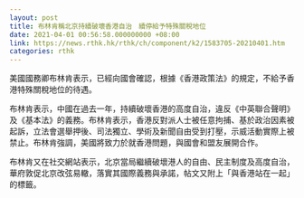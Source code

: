 ```yaml
---
layout: post
title: 布林肯稱北京持續破壞香港自治　續停給予特殊關稅地位
date: 2021-04-01 00:56:58.000000000 +08:00
link: https://news.rthk.hk/rthk/ch/component/k2/1583705-20210401.htm
categories: rthk
---
```


美國國務卿布林肯表示，已經向國會確認，根據《香港政策法》的規定，不給予香港特殊關稅地位的待遇。

布林肯表示，中國在過去一年，持續破壞香港的高度自治，違反《中英聯合聲明》及《基本法》的義務。布林肯表示，香港反對派人士被任意拘捕、基於政治因素被起訴，立法會選舉押後、司法獨立、學術及新聞自由受到打壓，示威活動實際上被禁止。布林肯強調，美國將致力於就香港問題，與國會和盟友展開合作。

布林肯又在社交網站表示，北京當局繼續破壞港人的自由、民主制度及高度自治，華府敦促北京改弦易轍，落實其國際義務與承諾，帖文又附上「與香港站在一起」的標籤。

